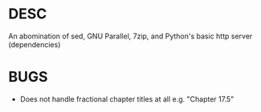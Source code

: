 # DESC

An abomination of sed, GNU Parallel, 7zip, and Python's basic http server (dependencies)

# BUGS

- Does not handle fractional chapter titles at all e.g. "Chapter 17.5" 
